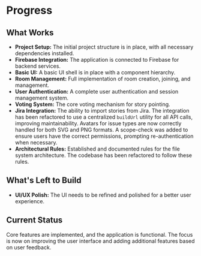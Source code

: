 # Progress

## What Works

- **Project Setup:** The initial project structure is in place, with all necessary dependencies installed.
- **Firebase Integration:** The application is connected to Firebase for backend services.
- **Basic UI:** A basic UI shell is in place with a component hierarchy.
- **Room Management:** Full implementation of room creation, joining, and management.
- **User Authentication:** A complete user authentication and session management system.
- **Voting System:** The core voting mechanism for story pointing.
- **Jira Integration:** The ability to import stories from Jira. The integration has been refactored to use a centralized `buildUrl` utility for all API calls, improving maintainability. Avatars for issue types are now correctly handled for both SVG and PNG formats. A scope-check was added to ensure users have the correct permissions, prompting re-authentication when necessary.
- **Architectural Rules:** Established and documented rules for the file system architecture. The codebase has been refactored to follow these rules.

## What's Left to Build

- **UI/UX Polish:** The UI needs to be refined and polished for a better user experience.

## Current Status

Core features are implemented, and the application is functional. The focus is now on improving the user interface and adding additional features based on user feedback.

